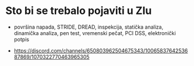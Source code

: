 # Sto bi se trebalo pojaviti u ZIu

- površina napada, STRIDE, DREAD, inspekcija, statička analiza, dinamička analiza, pen test, vremenski pečat, PCI DSS, elektronički potpis

- https://discord.com/channels/650803962504675343/1006583764253687869/1070322770463965305


